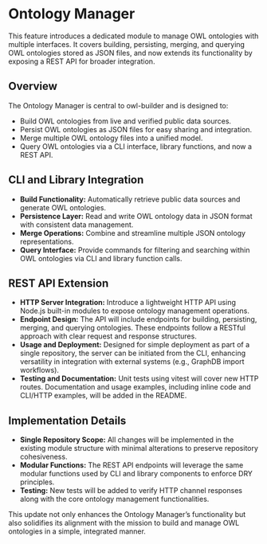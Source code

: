 # Ontology Manager

This feature introduces a dedicated module to manage OWL ontologies with multiple interfaces. It covers building, persisting, merging, and querying OWL ontologies stored as JSON files, and now extends its functionality by exposing a REST API for broader integration.

## Overview

The Ontology Manager is central to owl-builder and is designed to:
- Build OWL ontologies from live and verified public data sources.
- Persist OWL ontologies as JSON files for easy sharing and integration.
- Merge multiple OWL ontology files into a unified model.
- Query OWL ontologies via a CLI interface, library functions, and now a REST API.

## CLI and Library Integration

- **Build Functionality:** Automatically retrieve public data sources and generate OWL ontologies.
- **Persistence Layer:** Read and write OWL ontology data in JSON format with consistent data management.
- **Merge Operations:** Combine and streamline multiple JSON ontology representations.
- **Query Interface:** Provide commands for filtering and searching within OWL ontologies via CLI and library function calls.

## REST API Extension

- **HTTP Server Integration:** Introduce a lightweight HTTP API using Node.js built-in modules to expose ontology management operations.
- **Endpoint Design:** The API will include endpoints for building, persisting, merging, and querying ontologies. These endpoints follow a RESTful approach with clear request and response structures.
- **Usage and Deployment:** Designed for simple deployment as part of a single repository, the server can be initiated from the CLI, enhancing versatility in integration with external systems 
  (e.g., GraphDB import workflows).
- **Testing and Documentation:** Unit tests using vitest will cover new HTTP routes. Documentation and usage examples, including inline code and CLI/HTTP examples, will be added in the README.

## Implementation Details

- **Single Repository Scope:** All changes will be implemented in the existing module structure with minimal alterations to preserve repository cohesiveness.
- **Modular Functions:** The REST API endpoints will leverage the same modular functions used by CLI and library components to enforce DRY principles.
- **Testing:** New tests will be added to verify HTTP channel responses along with the core ontology management functionalities.

This update not only enhances the Ontology Manager’s functionality but also solidifies its alignment with the mission to build and manage OWL ontologies in a simple, integrated manner.

